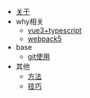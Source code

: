 * [关于](README.md)
* why相关
  * [vue3+typescript](why/vue3/index.md) 
  * [webpack5](why/webpack5/index.md) 
* base
  * [git使用](base/git/index.md)
* 其他
  * [方法](其他/前端方法/index.md)
  * [技巧](其他/应用技巧/index.md)

